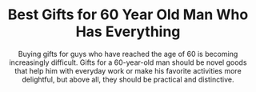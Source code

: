 ---
layout: post
title: Best Gifts for 60 Year Old Man Who Has Everything
subtitle: Buying gifts for guys who have reached the age of 60 is becoming increasingly difficult. Gifts for a 60-year-old man should be novel goods that help him with everyday work or make his favorite activities more delightful, but above all, they should be practical and distinctive.
header-img: "img/post/2023/09/copied/medium_gift_for_60_year_old_men_a0ff53d174.png"
header-style: text
permalink: "/gifts-60-year-old-man/"
catalog: true
tags:
  - Recipients 
  - Men
---   
